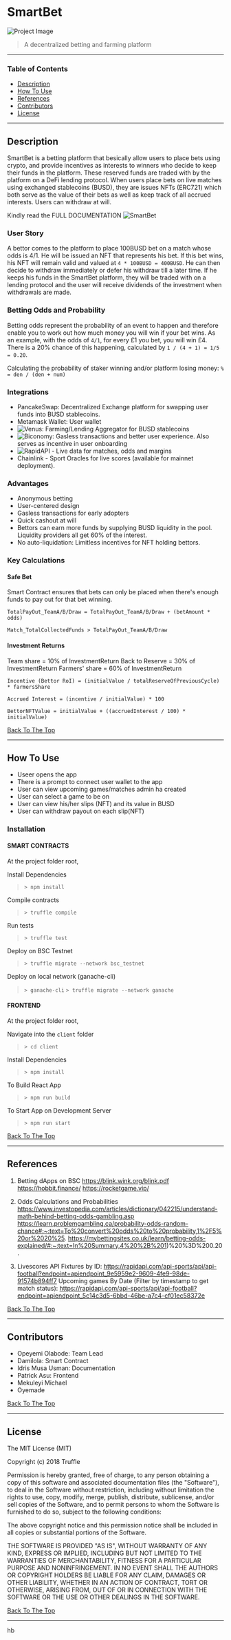 # SmartBet


![Project Image](project-image-url)

> A decentralized betting and farming platform

---

### Table of Contents

- [Description](#description)
- [How To Use](#how-to-use)
- [References](#references)
- [Contributors](#contributors)
- [License](#license)


---

## Description

SmartBet is a betting platform that besically allow users to place bets using crypto, and provide incentives as interests to winners who decide to keep their funds in the platform. These reserved funds are traded with by the platform on a DeFi lending protocol.
When users place bets on live matches using exchanged stablecoins (BUSD), they are issues NFTs (ERC721) which both serve as the value of their bets as well as keep track of all accrued interests.
Users can withdraw at will.

Kindly read the FULL DOCUMENTATION ![SmartBet](https://app.gitbook.com/@bamuska/s/smartbet/@archived)

### User Story

A bettor comes to the platform to place 100BUSD bet on a match whose odds is 4/1. He will be issued an NFT that represents his bet. If this bet wins, his NFT will remain valid and valued at `4 * 100BUSD = 400BUSD`. He can then decide to withdraw immediately or defer his withdraw till a later time. If he keeps his funds in the SmartBet platform, they will be traded with on a lending protocol and the user will receive dividends of the investment when withdrawals are made.

### Betting Odds and Probability

Betting odds represent the probability of an event to happen and therefore enable you to work out how much money you will win if your bet wins. As an example, with the odds of `4/1`, for every £1 you bet, you will win £4. There is a 20% chance of this happening, calculated by `1 / (4 + 1) = 1/5 = 0.20`.

Calculating the probability of staker winning and/or platform losing money:
`% = den / (den + num)`


### Integrations

- PancakeSwap: Decentralized Exchange platform for swapping user funds into BUSD stablecoins.
- Metamask Wallet: User wallet
- ![Venus](https://github.com/VenusProtocol/venus-protocol): Farming/Lending Aggregator for BUSD stablecoins
- ![Biconomy](https://docs.biconomy.io/): Gasless transactions and better user experience. Also serves as incentive in user onboarding
- ![RapidAPI](https://rapidapi.com/api-sports/api/api-football) - Live data for matches, odds and margins
- Chainlink - Sport Oracles for live scores (available for mainnet deployment).

### Advantages

- Anonymous betting
- User-centered design
- Gasless transactions for early adopters
- Quick cashout at will
- Bettors can earn more funds by supplying BUSD liquidity in the pool. Liquidity providers all get 60% of the interest.
- No auto-liquidation: Limitless incentives for NFT holding bettors.

### Key Calculations 

#### Safe Bet
Smart Contract ensures that bets can only be placed when there's enough funds to pay out for that bet winning.

`TotalPayOut_TeamA/B/Draw = TotalPayOut_TeamA/B/Draw + (betAmount * odds)`

`Match_TotalCollectedFunds > TotalPayOut_TeamA/B/Draw`

#### Investment Returns

Team share = 10% of InvestmentReturn
Back to Reserve = 30% of InvestmentReturn
Farmers' share = 60% of InvestmentReturn

`Incentive (Bettor RoI) = (initialValue / totalReserveOfPreviousCycle) * farmersShare`

`Accrued Interest = (incentive / initialValue) * 100`

`BettorNFTValue = initialValue + ((accruedInterest / 100) * initialValue)`

[Back To The Top](#SmartBet)

---

## How To Use

- Useer opens the app
- There is a prompt to connect user wallet to the app
- User can view upcoming games/matches admin ha created
- User can select a game to be on
- User can view his/her slips (NFT) and its value in BUSD
- User can withdraw payout on each slip(NFT)

### Installation

#### SMART CONTRACTS
At the project folder root,

Install Dependencies
> `> npm install`

Compile contracts
> `> truffle compile`

Run tests
> `> truffle test`

Deploy on BSC Testnet
> `> truffle migrate --network bsc_testnet`

Deploy on local network (ganache-cli)
> `> ganache-cli`
> `> truffle migrate --network ganache`


#### FRONTEND
At the project folder root,

Navigate into the `client` folder
> `> cd client`

Install Dependencies
> `> npm install`

To Build React App
> `> npm run build`

To Start App on Development Server
> `> npm run start`



[Back To The Top](#SmartBet)

---


## References

1. Betting dApps on BSC
https://blink.wink.org/blink.pdf
https://hobbit.finance/
https://rocketgame.vip/

2. Odds Calculations and Probabilities
https://www.investopedia.com/articles/dictionary/042215/understand-math-behind-betting-odds-gambling.asp
https://learn.problemgambling.ca/probability-odds-random-chance#:~:text=To%20convert%20odds%20to%20probability,1%2F5%20or%2020%25.
https://mybettingsites.co.uk/learn/betting-odds-explained/#:~:text=In%20Summary,4%20%2B%201)%20%3D%200.20.

3. Livescores API
Fixtures by ID: https://rapidapi.com/api-sports/api/api-football?endpoint=apiendpoint_9e5959e2-9609-4fe9-98de-91574b894ff7
Upcoming games By Date (Filter by timestamp to get match status):
https://rapidapi.com/api-sports/api/api-football?endpoint=apiendpoint_5c14c3d5-6bbd-46be-a7c4-cf01ec58372e




[Back To The Top](#SmartBet)

---

## Contributors

- Opeyemi Olabode: Team Lead
- Damilola: Smart Contract
- Idris Musa Usman: Documentation
- Patrick Asu: Frontend
- Mekuleyi Michael
- Oyemade

[Back To The Top](#SmartBet)

----

## License

The MIT License (MIT)

Copyright (c) 2018 Truffle

Permission is hereby granted, free of charge, to any person obtaining a copy
of this software and associated documentation files (the "Software"), to deal
in the Software without restriction, including without limitation the rights
to use, copy, modify, merge, publish, distribute, sublicense, and/or sell
copies of the Software, and to permit persons to whom the Software is
furnished to do so, subject to the following conditions:

The above copyright notice and this permission notice shall be included in all
copies or substantial portions of the Software.

THE SOFTWARE IS PROVIDED "AS IS", WITHOUT WARRANTY OF ANY KIND, EXPRESS OR
IMPLIED, INCLUDING BUT NOT LIMITED TO THE WARRANTIES OF MERCHANTABILITY,
FITNESS FOR A PARTICULAR PURPOSE AND NONINFRINGEMENT. IN NO EVENT SHALL THE
AUTHORS OR COPYRIGHT HOLDERS BE LIABLE FOR ANY CLAIM, DAMAGES OR OTHER
LIABILITY, WHETHER IN AN ACTION OF CONTRACT, TORT OR OTHERWISE, ARISING FROM,
OUT OF OR IN CONNECTION WITH THE SOFTWARE OR THE USE OR OTHER DEALINGS IN THE
SOFTWARE.

[Back To The Top](#SmartBet)

---
hb
